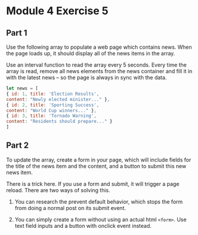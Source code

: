 # Module 4 Exercise 5

## Part 1

Use the following array to populate a
web page which contains news. When the
page loads up, it should display all of the
news items in the array.

Use an interval function to read the array
every 5 seconds. Every time the array is
read, remove all news elements from the
news container and fill it in with the latest
news – so the page is always in sync with
the data.

```js
let news = [
{ id: 1, title: 'Election Results',
content: "Newly elected minister..." },
{ id: 2, title: 'Sporting Success',
content: "World Cup winners..." },
{ id: 3, title: 'Tornado Warning',
content: "Residents should prepare..." }
]
```

## Part 2

To update the array, create a form in your page,
which will include fields for the title of the news
item and the content, and a button to submit this
new news item.

There is a trick here. If you use a form and submit,
it will trigger a page reload. There are two ways of
solving this.


1) You can research the prevent default
behavior, which stops the form from doing a
normal post on its submit event.

2) You can simply create a form without using an
actual html ```<form>```. Use text field inputs and a
button with onclick event instead.